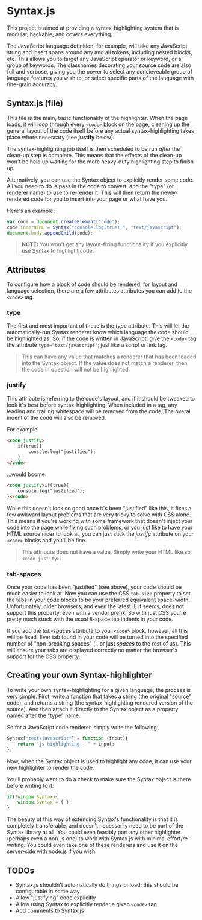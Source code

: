 # Syntax.js

This project is aimed at providing a syntax-highlighting system that is modular, hackable, and 
covers everything.

The JavaScript language definition, for example, will take any JavaScript string and insert 
spans around any and all tokens, including nested blocks, etc. This allows you to target any 
JavaScript operator or keyword, or a group of keywords. The classnames decorating your source 
code are also full and verbose, giving you the power to select any concieveable group of 
language features you wish to, or select specific parts of the language with fine-grain 
accuracy.

## Syntax.js (file)

This file is the main, basic functionality of the highlighter. When the page loads, it will 
loop through every `<code>` block on the page, cleaning up the general layout of the code itself 
before any actual syntax-highlighting takes place where necessary (see **justify** below).

The syntax-highlighting job itself is then scheduled to be run _after_ the clean-up step is 
complete. This means that the effects of the clean-up won't be held up waiting for the more 
heavy-duty highlighting step to finish up.

Alternatively, you can use the Syntax object to explicitly render some code. All you need to do 
is pass in the code to convert, and the "type" (or renderer name) to use to re-render it. This 
will then return the newly-rendered code for you to insert into your page or what have you.

Here's an example:

```js
var code = document.createElement("code");
code.innerHTML = Syntax("console.log(true);", "text/javascript");
document.body.appendChild(code);
```

> **NOTE:** You won't get any layout-fixing functionality if you explicitly use Syntax to 
> highlight code.

## Attributes

To configure how a block of code should be rendered, for layout and language selection, there 
are a few attributes attributes you can add to the `<code>` tag.

### type

The first and most important of these is the _type_ attribute. This will let the 
automatically-run Syntax renderer know which language the code should be highlighted as. So, if 
the code is written in JavaScript, give the `<code>` tag the attribute `type="text/javascript"`; 
just like a script or link tag.

> This can have any value that matches a renderer that has been loaded into the Syntax object. 
> If the value does not match a renderer, then the code in question will not be highlighted.

### justify

This attribute is referring to the code's layout, and if it should be tweaked to look it's best 
before syntax-highlighting. When included in a tag, any leading and trailing whitespace will be 
removed from the code. The overal indent of the code will also be removed.

For example:
```html
<code justify>
	if(true){
		console.log("justified");
	}
</code>
```
...would bcome:
```html
<code justify>if(true){
	console.log("justified");
}</code>
```

While this doesn't look so good once it's been "justified" like this, it fixes a few awkward 
layout problems that are very tricky to solve with CSS alone. This means if you're working with 
some framework that doesn't inject your code into the page while fixing such problems, or you 
just like to have your HTML source nicer to look at, you can just stick the _justify_ attribute 
on your `<code>` blocks and you'll be fine.

> This attribute does not have a value. Simply write your HTML like so: `<code justify>`.

### tab-spaces

Once your code has been "justified" (see above), your code should be much easier to look at. Now 
you can use the CSS `tab-size` property to set the tabs in your code blocks to be your preferred 
equivalent space-width. Unfortunately, older browsers, and even the latest IE it seems, does not 
support this property, even with a vendor prefix. So with just CSS you're pretty much stuck with 
the usual 8-space tab indents in your code.

If you add the _tab-spaces_ attribute to your `<code>` block, however, all this will be fixed. 
Ever tab found in your code will be turned into the specified number of "non-breaking spaces"
(&nbsp;, or just _spaces_ to the rest of us). This will ensure your tabs are displayed correctly 
no matter the browser's support for the CSS property.


## Creating your own Syntax-highlighter

To write your own syntax-highlighting for a given language, the process is very simple. First, 
write a function that takes a string (the original "source" code), and returns a string (the 
syntax-highlighting rendered version of the source). And then attach it directly to the Syntax 
object as a property named after the "type" name.

So for a JavaScript code renderer, simply write the following:

```js
Syntax["text/javascript"] = function (input){
	return "js-highlighting - " + input;
};
```

Now, when the Syntax object is used to highlight any code, it can use your new highlighter to 
render the code.

You'll probably want to do a check to make sure the Syntax object is there before writing to it:

```js
if(!window.Syntax){
	window.Syntax = { };
}
```

The beauty of this way of extending Syntax's functionality is that it is completely 
transferable, and doesn't necessarily need to be part of the Syntax library at all. You could 
even feasibly port any other highlighter (perhaps even a non-js one) to work with Syntax.js with 
minimal effort/re-writing. You could even take one of these renderers and use it on the 
server-side with node.js if you wish.


## TODOs

- Syntax.js shouldn't automatically do things onload; this should be configurable in some way
- Allow "justifying" code explicitly
- Allow using Syntax to explicitly render a given `<code>` tag
- Add comments to Syntax.js

